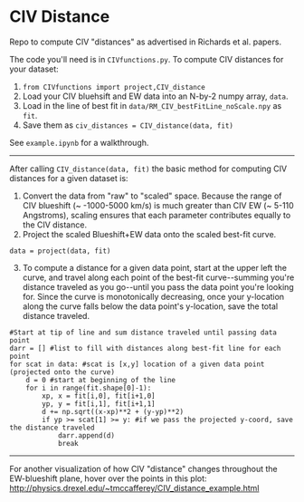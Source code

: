 # CIV Distance
Repo to compute CIV "distances" as advertised in Richards et al. papers.

The code you'll need is in ``CIVfunctions.py``.  To compute CIV distances for your dataset:

1) ``from CIVfunctions import project,CIV_distance``
2) Load your CIV bluehsift and EW data into an N-by-2 numpy array, ``data``.
3) Load in the line of best fit in ``data/RM_CIV_bestFitLine_noScale.npy`` as ``fit``.
4) Save them as ``civ_distances = CIV_distance(data, fit)``

See ``example.ipynb`` for a walkthrough.

----

After calling ``CIV_distance(data, fit)`` the basic method for computing CIV distances for a given dataset is:

1) Convert the data from "raw" to "scaled" space.  Because the range of CIV blueshift (~ -1000-5000 km/s) is much greater than CIV EW (~ 5-110 Angstroms), scaling ensures that each parameter contributes equally to the CIV distance.
2) Project the scaled Blueshift+EW data onto the scaled best-fit curve.
```
data = project(data, fit) 
```
3) To compute a distance for a given data point, start at the upper left the curve, and travel along each point of the best-fit curve--summing you're distance traveled as you go--until you pass the data point you're looking for.  Since the curve is monotonically decreasing, once your y-location along the curve falls below the data point's y-location, save the total distance traveled. 
```
#Start at tip of line and sum distance traveled until passing data point
darr = [] #list to fill with distances along best-fit line for each point
for scat in data: #scat is [x,y] location of a given data point (projected onto the curve)
    d = 0 #start at beginning of the line
    for i in range(fit.shape[0]-1):
        xp, x = fit[i,0], fit[i+1,0]
        yp, y = fit[i,1], fit[i+1,1] 
        d += np.sqrt((x-xp)**2 + (y-yp)**2)
        if yp >= scat[1] >= y: #if we pass the projected y-coord, save the distance traveled
            darr.append(d)
            break
```

----

For another visualization of how CIV "distance" changes throughout the EW-blueshift plane, hover over the points in this plot: http://physics.drexel.edu/~tmccafferey/CIV_distance_example.html
